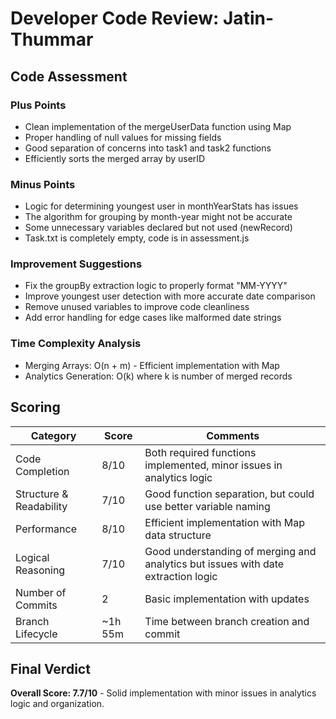 # Developer Code Review: Jatin-Thummar

## Code Assessment

### Plus Points

- Clean implementation of the mergeUserData function using Map
- Proper handling of null values for missing fields
- Good separation of concerns into task1 and task2 functions
- Efficiently sorts the merged array by userID

### Minus Points

- Logic for determining youngest user in monthYearStats has issues
- The algorithm for grouping by month-year might not be accurate
- Some unnecessary variables declared but not used (newRecord)
- Task.txt is completely empty, code is in assessment.js

### Improvement Suggestions

- Fix the groupBy extraction logic to properly format "MM-YYYY"
- Improve youngest user detection with more accurate date comparison
- Remove unused variables to improve code cleanliness
- Add error handling for edge cases like malformed date strings

### Time Complexity Analysis

- Merging Arrays: O(n + m) - Efficient implementation with Map
- Analytics Generation: O(k) where k is number of merged records

## Scoring

| Category                | Score   | Comments                                                                          |
| ----------------------- | ------- | --------------------------------------------------------------------------------- |
| Code Completion         | 8/10    | Both required functions implemented, minor issues in analytics logic              |
| Structure & Readability | 7/10    | Good function separation, but could use better variable naming                    |
| Performance             | 8/10    | Efficient implementation with Map data structure                                  |
| Logical Reasoning       | 7/10    | Good understanding of merging and analytics but issues with date extraction logic |
| Number of Commits       | 2       | Basic implementation with updates                                                 |
| Branch Lifecycle        | ~1h 55m | Time between branch creation and commit                                           |

## Final Verdict

**Overall Score: 7.7/10** - Solid implementation with minor issues in analytics logic and organization.
